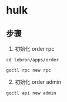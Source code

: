 # hulk

## 步骤
1. 初始化 order rpc

``
cd lebron/apps/order
``

``
goctl rpc new rpc
``

2. 初始化 order admin

``
goctl api new admin
``

